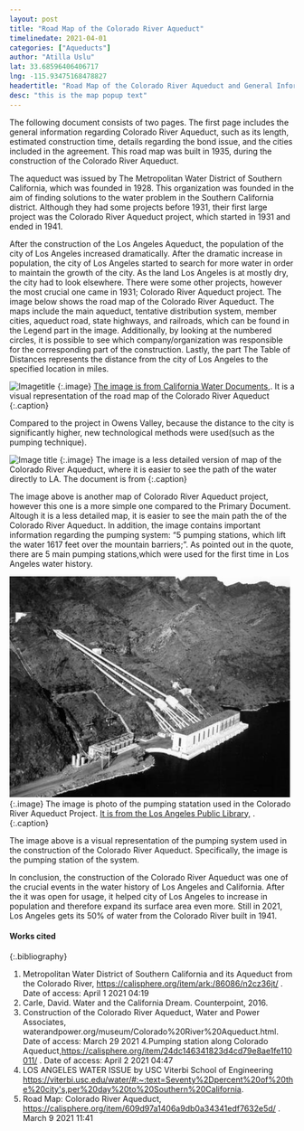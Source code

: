 ```yaml
---
layout: post
title: "Road Map of the Colorado River Aqueduct"
timelinedate: 2021-04-01
categories: ["Aqueducts"]
author: "Atilla Uslu"
lat: 33.68596406406717
lng: -115.93475168478827
headertitle: "Road Map of the Colorado River Aqueduct and General Informations on the plans"
desc: "this is the map popup text"
---
```

The following document consists of two pages. The first page includes the general information regarding Colorado River Aqueduct, such as its length, estimated construction time, details regarding the bond issue, and the cities included in the agreement. This road map was built in 1935, during the construction of the Colorado River Aqueduct.

The aqueduct was issued by The Metropolitan Water District of Southern California, which was founded in 1928. This organization was founded in the aim of finding solutions to the water problem in the Southern California district. Although they had some projects before 1931, their first large project was the Colorado River Aqueduct project, which started in 1931 and ended in 1941.

After the construction of the Los Angeles Aqueduct, the population of the city of Los Angeles increased dramatically. After the dramatic increase in population, the city of Los Angeles started to search for more water in order to maintain the growth of the city. As the land Los Angeles is at mostly dry, the city had to look elsewhere. There were some other projects, however the most crucial one came in 1931; Colorado River Aqueduct project. The image below shows the road map of the Colorado River Aqueduct. The maps include the main aqueduct, tentative distribution system, member cities, aqueduct road, state highways, and railroads, which can be found in the Legend part in the image. Additionally, by looking at the numbered circles, it is possible to see which company/organization was responsible for the corresponding part of the construction. Lastly, the part The Table of Distances represents the distance from the city of Los Angeles to the specified location in miles.


![Imagetitle](images/ColoradoRiverAqueductRM2.png)
   {:.image} 
[The image is from California Water Documents,](https://calisphere.org/item/609d97a1406a9db0a34341edf7632e5d). It is a visual representation of the road map of the Colorado River Aqueduct
   {:.caption} 
   
Compared to the project in Owens Valley, because the distance to the city is significantly higher, new technological methods were used(such as the pumping technique).

![Image title](https://d30821mshh5k7n.cloudfront.net/2c05e0a9-1592-4637-ac2f-928e883e64c6/full/1024,/0/default.jpg)
   {:.image} 
The image is a less detailed version of map of the Colorado River Aqueduct, where it is easier to see the path of the water directly to LA. The document is from 
   {:.caption} 
   
The image above is another map of Colorado River Aqueduct project, however this one is a more simple one compared to the Primary Document. Altough it is a less detailed map, it is easier to see the main path the of the Colorado River Aqueduct. In addition, the image contains important information regarding the pumping system: “5 pumping stations, which lift the water 1617 feet over the mountain barriers;”. As pointed out in the quote, there are 5 main pumping stations,which were used for the first time in Los Angeles water history.

![Imagetitle](images/Pumping_station_along_Colorado_Aqueduct.jpg)
   {:.image} 
The image is photo of the pumping statation used in the Colorado River Aqueduct Project. [It is from the Los Angeles Public Library,](https://calisphere.org/item/24dc146341823d4cd79e8ae1fe110011/) . 
   {:.caption} 

The image above is a visual representation of the pumping system used in the construction of the Colorado River Aqueduct. Specifically, the image is the pumping station of the system.

In conclusion, the construction of the Colorado River Aqueduct was one of the crucial events in the water history of Los Angeles and California. After the it was open for usage, it helped city of Los Angeles to increase in population and therefore expand its surface area even more. Still in 2021, Los Angeles gets its 50% of water from the Colorado River built in 1941.

#### Works cited

{:.bibliography} 
1. Metropolitan Water District of Southern California and its Aqueduct from the Colorado River, https://calisphere.org/item/ark:/86086/n2cz36jt/ . Date of access: April 1 2021 04:19
2. Carle, David. Water and the California Dream. Counterpoint, 2016.
3. Construction of the Colorado River Aqueduct, Water and Power Associates, waterandpower.org/museum/Colorado%20River%20Aqueduct.html. Date of access: March 29 2021
4.Pumping station along Colorado Aqueduct,https://calisphere.org/item/24dc146341823d4cd79e8ae1fe110011/ . Date of access: April 2 2021 04:47
5. LOS ANGELES WATER ISSUE by USC Viterbi School of Engineering https://viterbi.usc.edu/water/#:~:text=Seventy%2Dpercent%20of%20the%20city's,per%20day%20to%20Southern%20California. 
6. Road Map: Colorado River Aqueduct, https://calisphere.org/item/609d97a1406a9db0a34341edf7632e5d/ . March 9 2021 11:41







